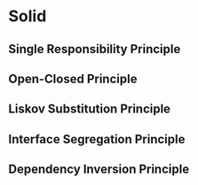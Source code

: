 # Solid

## Single Responsibility Principle

## Open-Closed Principle

## Liskov Substitution Principle

## Interface Segregation Principle

## Dependency Inversion Principle

